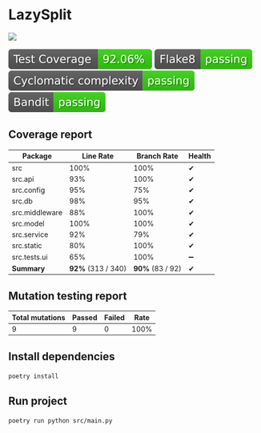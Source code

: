 # LazySplit

![](https://github.com/linkstaple/SQR-project-S24/actions/workflows/deploy.yml/badge.svg)

![](https://raw.githubusercontent.com/linkstaple/SQR-project-S24/_xml_coverage_reports/data/main/badge.svg)
![](https://raw.githubusercontent.com/linkstaple/SQR-project-S24/_badges/data/flake8_badge.svg)
![](https://raw.githubusercontent.com/linkstaple/SQR-project-S24/_badges/data/cyclomatic_complexity.svg)
![](https://raw.githubusercontent.com/linkstaple/SQR-project-S24/_badges/data/bandit_badge.svg)

## Coverage report

<!-- BEGIN REPORT -->
Package | Line Rate | Branch Rate | Health
-------- | --------- | ----------- | ------
src | 100% | 100% | ✔
src.api | 93% | 100% | ✔
src.config | 95% | 75% | ✔
src.db | 98% | 95% | ✔
src.middleware | 88% | 100% | ✔
src.model | 100% | 100% | ✔
src.service | 92% | 79% | ✔
src.static | 80% | 100% | ✔
src.tests.ui | 65% | 100% | ➖
**Summary** | **92%** (313 / 340) | **90%** (83 / 92) | ✔
<!-- END REPORT -->

## Mutation testing report
<!-- BEGIN MUTATION REPORT -->
Total mutations | Passed | Failed | Rate
----------------|--------|--------|------
9 | 9 | 0 | 100%
<!-- END MUTATION REPORT -->

## Install dependencies
`poetry install`

## Run project
`poetry run python src/main.py`
